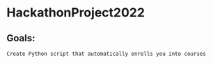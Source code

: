 # HackathonProject2022

## Goals:
    Create Python script that automatically enrolls you into courses
    
